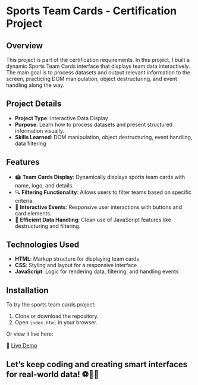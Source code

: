 # Sports Team Cards - Certification Project

## Overview
This project is part of the certification requirements. In this project, I built a dynamic Sports Team Cards interface that displays team data interactively. The main goal is to process datasets and output relevant information to the screen, practicing DOM manipulation, object destructuring, and event handling along the way.

## Project Details
- **Project Type**: Interactive Data Display
- **Purpose**: Learn how to process datasets and present structured information visually.
- **Skills Learned**: DOM manipulation, object destructuring, event handling, data filtering

## Features
- 🏟️ **Team Cards Display**: Dynamically displays sports team cards with name, logo, and details.
- 🔍 **Filtering Functionality**: Allows users to filter teams based on specific criteria.
- 🎯 **Interactive Events**: Responsive user interactions with buttons and card elements.
- 🧩 **Efficient Data Handling**: Clean use of JavaScript features like destructuring and filtering.

## Technologies Used
- **HTML**: Markup structure for displaying team cards
- **CSS**: Styling and layout for a responsive interface
- **JavaScript**: Logic for rendering data, filtering, and handling events

## Installation
To try the sports team cards project:

1. Clone or download the repository.
2. Open `index.html` in your browser.

Or view it live here:

🔗 [Live Demo](https://abdallahbenj.github.io/Football-team-cards)

## Let’s keep coding and creating smart interfaces for real-world data! ⚽🏀🏈
